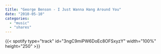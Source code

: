 ```yaml
---
title: "George Benson - I Just Wanna Hang Around You"
date: "2010-05-10"
categories:
  - "music"
  - "shares"
---
```


{{< spotify type="track" id="3ngC9miPW6DoEc8OFSxyzY" width="100%" height="250" >}}
